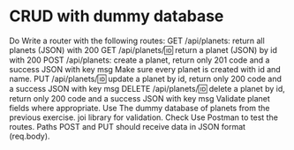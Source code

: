 # CRUD with dummy database
Do
Write a router with the following routes:
GET /api/planets: return all planets (JSON) with 200
GET /api/planets/:id: return a planet (JSON) by id with 200
POST /api/planets: create a planet, return only 201 code and a success JSON with key msg
Make sure every planet is created with id and name.
PUT /api/planets/:id: update a planet by id, return only 200 code and a success JSON with key msg
DELETE /api/planets/:id: delete a planet by id, return only 200 code and a success JSON with key msg
Validate planet fields where appropriate.
Use
The dummy database of planets from the previous exercise.
joi library for validation.
Check
Use Postman to test the routes.
Paths POST and PUT should receive data in JSON format (req.body).